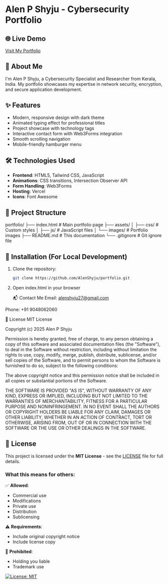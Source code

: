 # Alen P Shyju - Cybersecurity Portfolio
## 🌐 Live Demo
[Visit My Portfolio](https://alshytech.vercel.app/)

## 🚀 About Me
I'm Alen P Shyju, a Cybersecurity Specialist and Researcher from Kerala, India. My portfolio showcases my expertise in network security, encryption, and secure application development.

## ✨ Features
- Modern, responsive design with dark theme
- Animated typing effect for professional titles
- Project showcase with technology tags
- Interactive contact form with Web3Forms integration
- Smooth scrolling navigation
- Mobile-friendly hamburger menu

## 🛠️ Technologies Used
- **Frontend**: HTML5, Tailwind CSS, JavaScript
- **Animations**: CSS transitions, Intersection Observer API
- **Form Handling**: Web3Forms
- **Hosting**: Vercel
- **Icons**: Font Awesome

## 📂 Project Structure
portfolio/
├── index.html # Main portfolio page
├── assets/
│ ├── css/ # Custom styles
│ ├── js/ # JavaScript files
│ └── images/ # Portfolio images
├── README.md # This documentation
└── .gitignore # Git ignore file

## 🔧 Installation (For Local Development)
1. Clone the repository:
   ```bash
   git clone https://github.com/AlenShyju/portfolio.git
  2. Open index.html in your browser

     📬 Contact Me
Email: alenshyju27@gmail.com

Phone: +91 9048062060

📄 License
MIT License

Copyright (c) 2025 Alen P Shyju

Permission is hereby granted, free of charge, to any person obtaining a copy
of this software and associated documentation files (the "Software"), to deal
in the Software without restriction, including without limitation the rights
to use, copy, modify, merge, publish, distribute, sublicense, and/or sell
copies of the Software, and to permit persons to whom the Software is
furnished to do so, subject to the following conditions:

The above copyright notice and this permission notice shall be included in all
copies or substantial portions of the Software.

THE SOFTWARE IS PROVIDED "AS IS", WITHOUT WARRANTY OF ANY KIND, EXPRESS OR
IMPLIED, INCLUDING BUT NOT LIMITED TO THE WARRANTIES OF MERCHANTABILITY,
FITNESS FOR A PARTICULAR PURPOSE AND NONINFRINGEMENT. IN NO EVENT SHALL THE
AUTHORS OR COPYRIGHT HOLDERS BE LIABLE FOR ANY CLAIM, DAMAGES OR OTHER
LIABILITY, WHETHER IN AN ACTION OF CONTRACT, TORT OR OTHERWISE, ARISING FROM,
OUT OF OR IN CONNECTION WITH THE SOFTWARE OR THE USE OR OTHER DEALINGS IN THE
SOFTWARE.

## 📄 License

This project is licensed under the **MIT License** - see the [LICENSE](LICENSE) file for full details.

### What this means for others:
✅ **Allowed**:
- Commercial use
- Modifications
- Private use
- Distribution
- Sublicensing

⚠️ **Requirements**:
- Include original copyright notice
- Include license copy

🚫 **Prohibited**:
- Holding you liable
- Trademark use

[![License: MIT](https://img.shields.io/badge/License-MIT-cyan.svg)](https://opensource.org/licenses/MIT)

